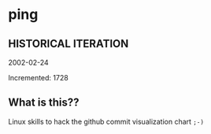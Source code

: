 # ping

## HISTORICAL ITERATION
2002-02-24

Incremented: 1728

## What is this?? 
Linux skills to hack the github commit visualization chart `;-)`
